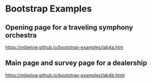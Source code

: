 # Bootstrap Examples

## Opening page for a traveling symphony orchestra

https://mjbelow.github.io/bootstrap-examples/lab4a.htm

## Main page and survey page for a dealership

https://mjbelow.github.io/bootstrap-examples/lab4b.html
